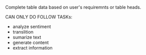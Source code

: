 Complete table data based on user's requiremnts or table heads.

CAN ONLY DO FOLLOW TASKs:

- analyze sentiment
- translition
- sumarize text
- generate content
- extract information
